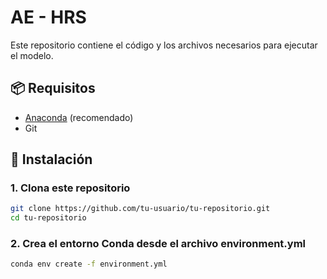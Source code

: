 # AE - HRS

Este repositorio contiene el código y los archivos necesarios para ejecutar el modelo.

## 📦 Requisitos

- [Anaconda](https://www.anaconda.com/products/distribution) (recomendado)
- Git

## 🚀 Instalación

### 1. Clona este repositorio

```bash
git clone https://github.com/tu-usuario/tu-repositorio.git
cd tu-repositorio
```
### 2. Crea el entorno Conda desde el archivo environment.yml
```bash
conda env create -f environment.yml
```
